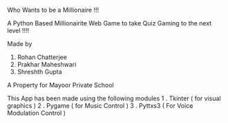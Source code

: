 Who Wants to be a Millionaire !!!

A Python Based Millionairite Web Game to take Quiz Gaming to the next level !!!! 

Made by 
1. Rohan Chatterjee 
2. Prakhar Maheshwari 
3. Shreshth Gupta 


A Property for Mayoor Private School 


This App has been made using the following modules 
1 . Tkinter ( for visual graphics ) 
2 . Pygame ( for Music Control ) 
3 . Pyttxs3 ( For Voice Modulation Control ) 

